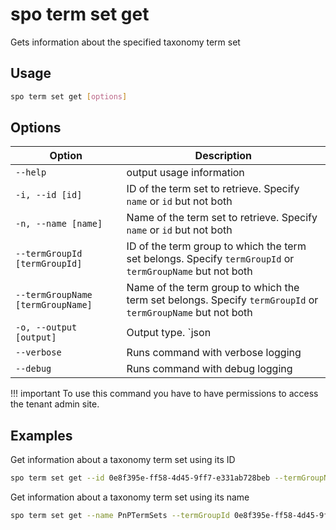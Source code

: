 # spo term set get

Gets information about the specified taxonomy term set

## Usage

```sh
spo term set get [options]
```

## Options

Option|Description
------|-----------
`--help`|output usage information
`-i, --id [id]`|ID of the term set to retrieve. Specify `name` or `id` but not both
`-n, --name [name]`|Name of the term set to retrieve. Specify `name` or `id` but not both
`--termGroupId [termGroupId]`|ID of the term group to which the term set belongs. Specify `termGroupId` or `termGroupName` but not both
`--termGroupName [termGroupName]`|Name of the term group to which the term set belongs. Specify `termGroupId` or `termGroupName` but not both
`-o, --output [output]`|Output type. `json|text`. Default `text`
`--verbose`|Runs command with verbose logging
`--debug`|Runs command with debug logging

!!! important
    To use this command you have to have permissions to access the tenant admin site.

## Examples

Get information about a taxonomy term set using its ID

```sh
spo term set get --id 0e8f395e-ff58-4d45-9ff7-e331ab728beb --termGroupName PnPTermSets
```

Get information about a taxonomy term set using its name

```sh
spo term set get --name PnPTermSets --termGroupId 0e8f395e-ff58-4d45-9ff7-e331ab728beb
```